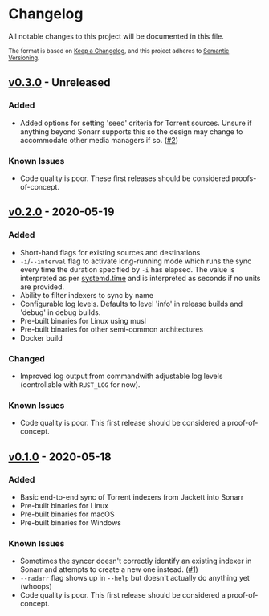 # Changelog

All notable changes to this project will be documented in this file.

<small>

The format is based on [Keep a Changelog](https://keepachangelog.com/en/1.0.0/), and this project adheres to
[Semantic Versioning](https://semver.org/spec/v2.0.0.html).

</small>

## [v0.3.0] - Unreleased

### Added

- Added options for setting 'seed' criteria for Torrent sources. Unsure if anything beyond Sonarr supports this so
  the design may change to accommodate other media managers if so. ([#2](https://github.com/bjeanes/indexer-sync/issues/2))

### Known Issues

- Code quality is poor. These first releases should be considered proofs-of-concept.

## [v0.2.0] - 2020-05-19

### Added

- Short-hand flags for existing sources and destinations
- `-i`/`--interval` flag to activate long-running mode which runs the sync every time the duration specified by `-i`
  has elapsed. The value is interpreted as per [systemd.time] and is interpreted as seconds if no units are provided.
- Ability to filter indexers to sync by name
- Configurable log levels. Defaults to level 'info' in release builds and 'debug' in debug builds.
- Pre-built binaries for Linux using musl
- Pre-built binaries for other semi-common architectures
- Docker build

[systemd.time]: https://www.freedesktop.org/software/systemd/man/systemd.time.html#Parsing%20Time%20Spans

### Changed

- Improved log output from commandwith adjustable log levels (controllable with `RUST_LOG` for now).

### Known Issues

- Code quality is poor. This first release should be considered a proof-of-concept.

## [v0.1.0] - 2020-05-18

### Added

- Basic end-to-end sync of Torrent indexers from Jackett into Sonarr
- Pre-built binaries for Linux
- Pre-built binaries for macOS
- Pre-built binaries for Windows

### Known Issues

- Sometimes the syncer doesn't correctly identify an existing indexer in Sonarr and attempts to create a new one
  instead. ([#1](https://github.com/bjeanes/indexer-sync/issues/1))
- `--radarr` flag shows up in `--help` but doesn't actually do anything yet (whoops)
- Code quality is poor. This first release should be considered a proof-of-concept.

[v0.3.0]: https://github.com/bjeanes/indexer-sync/compare/v0.2.0..HEAD
[v0.2.0]: https://github.com/bjeanes/indexer-sync/compare/v0.1.0..v0.2.0
[v0.1.0]: https://github.com/bjeanes/indexer-sync/tree/v0.1.0
